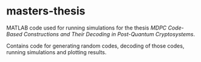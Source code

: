 # masters-thesis

MATLAB code used for running simulations for the thesis *MDPC Code-Based Constructions and Their Decoding in Post-Quantum Cryptosystems*.

Contains code for generating random codes, decoding of those codes, running simulations and plotting results.
